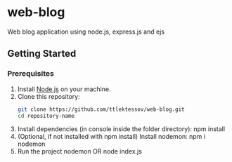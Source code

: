 # web-blog
Web blog application using node.js, express.js and ejs

## Getting Started

### Prerequisites
1. Install [Node.js](https://nodejs.org/) on your machine.
2. Clone this repository:
   ```bash
   git clone https://github.com/ttlektessov/web-blog.git
   cd repository-name
3. Install dependencies (in console inside the folder directory):
    npm install
4. (Optional, if not installed with npm install) Install nodemon:
    npm i nodemon
5. Run the project
    nodemon OR node index.js
